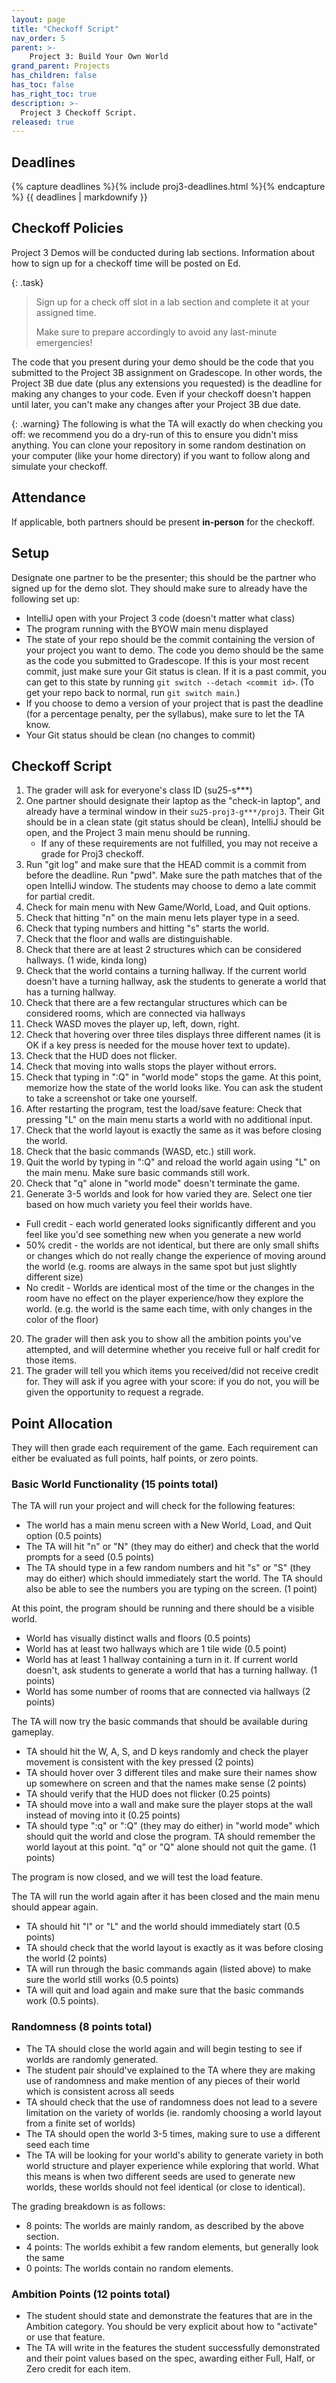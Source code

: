 ```yaml
---
layout: page
title: "Checkoff Script"
nav_order: 5
parent: >-
    Project 3: Build Your Own World
grand_parent: Projects
has_children: false
has_toc: false
has_right_toc: true
description: >-
  Project 3 Checkoff Script.
released: true
---
```


## Deadlines

{% capture deadlines %}{% include proj3-deadlines.html %}{% endcapture %}
{{ deadlines | markdownify }}


## Checkoff Policies

Project 3 Demos will be conducted during lab sections. Information about how to sign up for a checkoff time will be posted on Ed.

{: .task}
> Sign up for a check off slot in a lab section and complete it at your assigned time. 
>
> Make sure to prepare accordingly to avoid any last-minute emergencies!

The code that you present during your demo should be the code that you submitted to the Project 3B assignment on Gradescope. In other words, the Project 3B due date (plus any extensions you requested) is the deadline for making any changes to your code. Even if your checkoff doesn't happen until later, you can't make any changes after your Project 3B due date.

{: .warning}
The following is what the TA will exactly do when checking you off: we recommend you do a dry-run of this to ensure you didn't miss anything. You can clone your repository in some random destination on your computer (like your home directory) if you want to follow along and simulate your checkoff.

## Attendance

If applicable, both partners should be present **in-person** for the checkoff.

## Setup

Designate one partner to be the presenter; this should be the partner who signed up for the demo slot. They should make sure to already have the following set up:
- IntelliJ open with your Project 3 code (doesn't matter what class)
- The program running with the BYOW main menu displayed
- The state of your repo should be the commit containing the version of your project you want to demo. The code you demo should be the same as the code you submitted to Gradescope. If this is your most recent commit, just make sure your Git status is clean. If it is a past commit, you can get to this state by running `git switch --detach <commit id>`. (To get your repo back to normal, run `git switch main`.)
- If you choose to demo a version of your project that is past the deadline (for a percentage penalty, per the syllabus), make sure to let the TA know.
- Your Git status should be clean (no changes to commit)

## Checkoff Script

1. The grader will ask for everyone's class ID (su25-s\*\*\*)
2. One partner should designate their laptop as the "check-in laptop", and already have a terminal window in their `su25-proj3-g***/proj3`. Their Git should be in a clean state (git status should be clean), IntelliJ should be open, and the Project 3 main menu should be running.
   - If any of these requirements are not fulfilled, you may not receive a grade for Proj3 checkoff.
3. Run "git log" and make sure that the HEAD commit is a commit from before the deadline. Run "pwd". Make sure the path
   matches that of the open IntelliJ window. The students may choose to demo a late commit for partial credit.
4. Check for main menu with New Game/World, Load, and Quit options.
5. Check that hitting "n" on the main menu lets player type in a seed.
6. Check that typing numbers and hitting "s" starts the world.
7. Check that the floor and walls are distinguishable.
8. Check that there are at least 2 structures which can be considered hallways. (1 wide, kinda long)
9. Check that the world contains a turning hallway. If the current world doesn't have a turning hallway, ask the students to generate a world that has a turning hallway.
10. Check that there are a few rectangular structures which can be considered rooms, which are connected via hallways
11. Check WASD moves the player up, left, down, right.
12. Check that hovering over three tiles displays three different names (it is OK if a key press is needed for the mouse hover text to update).
13. Check that the HUD does not flicker.
12. Check that moving into walls stops the player without errors.
13. Check that typing in ":Q" in "world mode" stops the game. At this point, memorize how the state of the world looks like. You can ask the student to take a screenshot or take one yourself.
14. After restarting the program, test the load/save feature: Check that pressing "L" on the main menu starts a world with no additional input.
15. Check that the world layout is exactly the same as it was before closing the world.
16. Check that the basic commands (WASD, etc.) still work.
17. Quit the world by typing in ":Q" and reload the world again using "L" on the main menu. Make sure basic commands still work.
18. Check that "q" alone in "world mode" doesn't terminate the game.
19. Generate 3-5 worlds and look for how varied they are. Select one tier based on how much variety you feel their worlds have.
- Full credit - each world generated looks significantly different and you feel like you'd see something new when you generate a new world
- 50% credit - the worlds are not identical, but there are only small shifts or changes which do not really change the experience of moving around the world (e.g. rooms are always in the same spot but just slightly different size)
- No credit - Worlds are identical most of the time or the changes in the room have no effect on the player experience/how they explore the world. (e.g. the world is the same each time, with only changes in the color of the floor)
20. The grader will then ask you to show all the ambition points you've attempted, and will determine whether you receive full or half credit for those items.
21. The grader will tell you which items you received/did not receive credit for. They will ask if you agree with your score: if you do not, you will be given the opportunity to request a regrade.

## Point Allocation

They will then grade each requirement of the game. Each requirement can either be evaluated as full points, half points,
or zero points.

### Basic World Functionality (15 points total)

The TA will run your project and will check for the following features:

- The world has a main menu screen with a New World, Load, and Quit option (0.5 points)
- The TA will hit "n" or "N" (they may do either) and check that the world prompts for a seed (0.5 points)
- The TA should type in a few random numbers and hit "s" or "S" (they may do either) which should immediately start the world. The TA should also be able to see the numbers you are typing on the screen. (1 point)

At this point, the program should be running and there should be a visible world.

- World has visually distinct walls and floors (0.5 points)
- World has at least two hallways which are 1 tile wide (0.5 point)
- World has at least 1 hallway containing a turn in it. If current world doesn't, ask students to generate a world that has a turning hallway. (1 points)
- World has some number of rooms that are connected via hallways (2 points)

The TA will now try the basic commands that should be available during gameplay.

- TA should hit the W, A, S, and D keys randomly and check the player movement is consistent with the key pressed (2 points)
- TA should hover over 3 different tiles and make sure their names show up somewhere on screen and that the names make sense (2 points)
- TA should verify that the HUD does not flicker (0.25 points)
- TA should move into a wall and make sure the player stops at the wall instead of moving into it (0.25 points)
- TA should type ":q" or ":Q" (they may do either) in "world mode" which should quit the world and close the program. TA should remember the world layout at this point. "q" or "Q" alone should not quit the game. (1 points)

The program is now closed, and we will test the load feature.

The TA will run the world again after it has been closed and the main menu should appear again.

- TA should hit "l" or "L" and the world should immediately start (0.5 points)
- TA should check that the world layout is exactly as it was before closing the world (2 points)
- TA will run through the basic commands again (listed above) to make sure the world still works (0.5 points)
- TA will quit and load again and make sure that the basic commands work (0.5 points).

### Randomness (8 points total)

- The TA should close the world again and will begin testing to see if worlds are randomly generated.
- The student pair should've explained to the TA where they are making use of randomness and make mention of any pieces of their world which is consistent across all seeds
- TA should check that the use of randomness does not lead to a severe limitation on the variety of worlds (ie. randomly choosing a world layout from a finite set of worlds)
- The TA should open the world 3-5 times, making sure to use a different seed each time
- The TA will be looking for your world's ability to generate variety in both world structure and player experience while exploring that world. What this means is when two different seeds are used to generate new worlds, these worlds should not feel identical (or close to identical).

The grading breakdown is as follows:
- 8 points: The worlds are mainly random, as described by the above section.
- 4 points: The worlds exhibit a few random elements, but generally look the same
- 0 points: The worlds contain no random elements.


### Ambition Points (12 points total)

- The student should state and demonstrate the features that are in the Ambition category. You should be very explicit about how to "activate" or use that feature.
- The TA will write in the features the student successfully demonstrated and their point values based on the spec, awarding either Full, Half, or Zero credit for each item.
